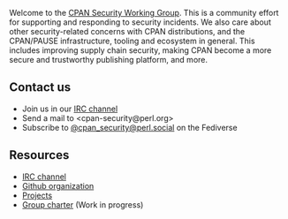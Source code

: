 Welcome to the [CPAN Security Working Group](https://security.metacpan.org/).
This is a community effort for supporting and responding to security incidents.
We also care about other security-related concerns with CPAN distributions, and the CPAN/PAUSE infrastructure, tooling and ecosystem in general.
This includes improving supply chain security, making CPAN become a more secure and trustworthy publishing platform, and more.


## Contact us

* Join us in our [IRC channel](ircs://irc.perl.org/#cpan-security)
* Send a mail to &lt;cpan-security&#64;perl.org&gt;
* Subscribe to [@cpan_security@perl.social](https://perl.social/profile/cpan_security) on the Fediverse


## Resources

* [IRC channel](ircs://irc.perl.org/#cpan-security)
* [Github organization](https://github.com/orgs/CPAN-Security)
* [Projects](https://github.com/orgs/CPAN-Security/projects)
* [Group charter](docs/charter.md) (Work in progress)
